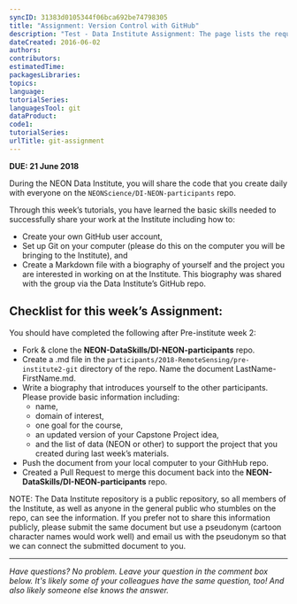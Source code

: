 ```yaml
---
syncID: 31383d0105344f06bca692be74798305
title: "Assignment: Version Control with GitHub"
description: "Test - Data Institute Assignment: The page lists the requirements for the week 2 assignment on version control and GitHub."
dateCreated: 2016-06-02
authors:
contributors:
estimatedTime:
packagesLibraries:
topics:
language:
tutorialSeries:
languagesTool: git
dataProduct:
code1:
tutorialSeries:
urlTitle: git-assignment
---
```


**DUE: 21 June 2018**

During the NEON Data Institute, you will share the code that you create daily
with everyone on the `NEONScience/DI-NEON-participants` repo.

Through this week’s tutorials, you have learned the basic skills needed to
successfully share your work at the Institute including how to:

* Create your own GitHub user account,
* Set up Git on your computer (please do this on the computer you will be
bringing to the Institute), and
* Create a Markdown file with a biography of yourself and the project you are
interested in working on at the Institute. This biography was shared with the
group via the Data Institute’s GitHub repo.

## Checklist for this week’s Assignment:

You should have completed the following after Pre-institute week 2:

* Fork & clone the **NEON-DataSkills/DI-NEON-participants** repo.
* Create a .md file in the `participants/2018-RemoteSensing/pre-institute2-git` directory of the
repo. Name the document LastName-FirstName.md.
* Write a biography that introduces yourself to the other participants. Please
provide basic information including:
  + name,
  + domain of interest,
  + one goal for the course,
  + an updated version of your Capstone Project idea,
  + and the list of data (NEON or other) to support the project that you created
during last week’s materials.
* Push the document from your local computer to your GithHub repo.
* Created a Pull Request to merge this document back into the
**NEON-DataSkills/DI-NEON-participants** repo.

NOTE: The Data Institute repository is a public repository, so all members of
the Institute, as well as anyone in the general public who stumbles on the repo,
can see the information. If you prefer not to share this information publicly,
please submit the same document but use a pseudonym (cartoon character names
would work well) and email us with the pseudonym so that we can connect the
submitted document to you.

****

*Have questions? No problem. Leave your question in the comment box below.
It's likely some of your colleagues have the same question, too! And also
likely someone else knows the answer.*

